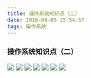 ```yaml
---
title: 操作系统知识点（二）
date: 2016-09-05 15:54:57
tags: 操作系统
---
```

### 操作系统知识点（二）

<!-- more -->

![](/images/os2/p1.jpg)
![](/images/os2/p2.jpg)
![](/images/os2/p3.jpg)
![](/images/os2/p4.jpg)
![](/images/os2/p5.jpg)
![](/images/os2/p6.jpg)
![](/images/os2/p7.jpg)